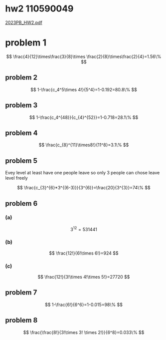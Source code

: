 # hw2 110590049

[2023PB_HW2.pdf](../../assets/pdf/2023PB_HW2.pdf)

# problem 1

$$
\frac{4}{12}\times\frac{3}{8}\times \frac{2}{8}\times\frac{2}{4}=1.56\%
$$

## problem 2

$$
1-\frac{c_4^5\times 4!}{5^4}=1-0.192=80.8\%
$$

## problem 3

$$
1-\frac{c_4^{48}}{c_{4}^{52}}=1-0.718=28.1\%
$$

## problem 4

$$
\frac{c_{8}^{11}\times8!}{11^8}=3.1\%
$$

## problem 5

Evey level at least have one people leave so only 3 people can chose leave level freely

$$
\frac{c_{3}^{6}*3^{(6-3)}}{3^{6}}=\frac{20}{3^{3}}=74\%
$$

## problem 6

### (a)

$$
3^{12}=531441
$$

### (b)

$$
\frac{12!}{6!\times 6!}=924
$$

### (c)

$$
\frac{12!}{3!\times 4!\times 5!}=27720
$$

## problem 7

$$
1-\frac{6!}{6^6}=1-0.015=98\%
$$

## problem 8

$$
\frac{\frac{8!}{3!\times 3! \times 2!}}{6^8}=0.033\%
$$